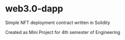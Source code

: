# web3.0-dapp
Simple NFT deployment contract written in Solidity

Created as Mini Project for 4th semester of Engineering
